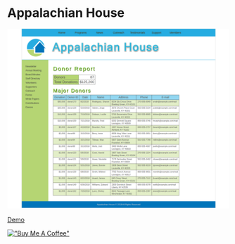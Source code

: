 # Appalachian House

[![Appalachian](assets/appalachianhouse.png)](https://hesbon-osoro.github.io/Appalachian-House)

[Demo](https://hesbon-osoro.github.io/Appalachian-House)

[!["Buy Me A Coffee"](https://www.buymeacoffee.com/assets/img/custom_images/orange_img.png)](https://www.buymeacoffee.com/wazimu)
